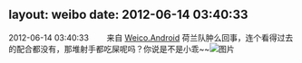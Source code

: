 layout: weibo
date: 2012-06-14 03:40:33
---
2012-06-14 03:40:33  &nbsp;&nbsp;&nbsp;&nbsp;&nbsp;&nbsp; 来自 <a href="http://app.weibo.com/t/feed/l4RWD" rel="nofollow">Weico.Android</a>
荷兰队肿么回事，连个看得过去的配合都没有，那堆射手都吃屎呢吗？你说是不是小乖~~  ​​​
![图片](https://ww2.sinaimg.cn/large/6d2a6003jw1dtx5igi4zsj.jpg)
